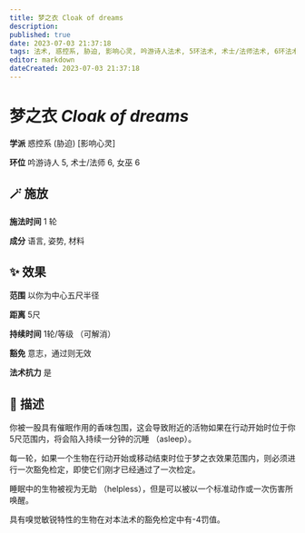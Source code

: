 ```yaml
---
title: 梦之衣 Cloak of dreams
description: 
published: true
date: 2023-07-03 21:37:18
tags: 法术, 惑控系, 胁迫, 影响心灵, 吟游诗人法术, 5环法术, 术士/法师法术, 6环法术, 女巫法术
editor: markdown
dateCreated: 2023-07-03 21:37:18
---
```


# **梦之衣** *Cloak of dreams*

**学派** 惑控系 (胁迫) \[影响心灵\] 

**环位** 吟游诗人 5, 术士/法师 6, 女巫 6

## 🪄 施放

**施法时间** 1 轮

**成分** 语言, 姿势, 材料

## ✨ 效果  

**范围** 以你为中心五尺半径

**距离** 5尺  

**持续时间** 1轮/等级 （可解消） 

**豁免** 意志，通过则无效

**法术抗力** 是

## 📖 描述

你被一股具有催眠作用的香味包围，这会导致附近的活物如果在行动开始时位于你5尺范围内，将会陷入持续一分钟的沉睡 （asleep）。

每一轮，如果一个生物在行动开始或移动结束时位于梦之衣效果范围内，则必须进行一次豁免检定，即使它们刚才已经通过了一次检定。

睡眠中的生物被视为无助 （helpless），但是可以被以一个标准动作或一次伤害所唤醒。

具有嗅觉敏锐特性的生物在对本法术的豁免检定中有-4罚值。
    